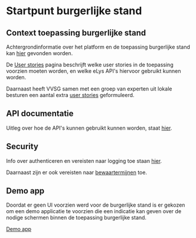 # Startpunt burgerlijke stand

## Context toepassing burgerlijke stand
Achtergrondinformatie over het platform en de toepassing burgerlijke stand kan [hier](userstories/context.md) gevonden worden.

De [User stories](userstories/userstories.md) pagina beschrijft welke user stories in de toepassing voorzien moeten worden, en welke eLys API's hiervoor gebruikt kunnen worden. 

Daarnaast heeft VVSG samen met een groep van experten uit lokale besturen een aantal extra [user stories](userstories/userstories_extra.md) geformuleerd.

## API documentatie
Uitleg over hoe de API's kunnen gebruikt kunnen worden, staat [hier](api/README.md).

## Security
Info over authenticeren en vereisten naar logging toe staan [hier](../../algemeen/security/README.md).

Daarnaast zijn er ook vereisten naar [bewaartermijnen](../../algemeen/security/bewaartermijnen.md) toe.

## Demo app
Doordat er geen UI voorzien werd voor de burgerlijke stand is er gekozen om een demo applicatie te voorzien die een indicatie kan geven over de 
nodige schermen binnen de toepassing burgerlijke stand. 

[Demo app](demo-app/README.md)
